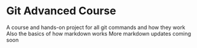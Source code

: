 # Git Advanced Course
A course and hands-on project for all git commands and how they work
Also the basics of how markdown works 
More markdown updates coming soon
